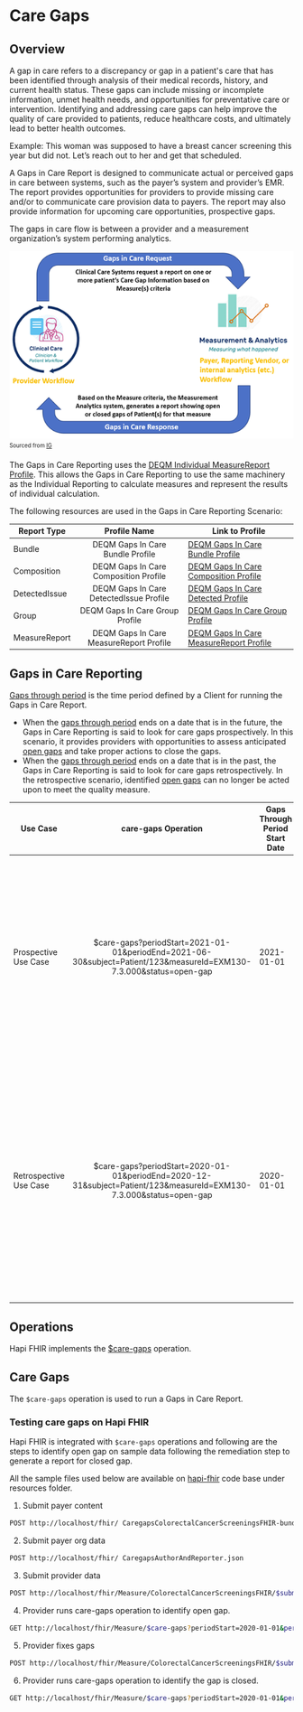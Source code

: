 # Care Gaps

## Overview
A gap in care refers to a discrepancy or gap in a patient's care that has been identified through analysis of their medical records, history, and current health status.
These gaps can include missing or incomplete information, unmet health needs, and opportunities for preventative care or intervention. Identifying and addressing care gaps can help improve the quality of care provided to patients, reduce healthcare costs, and ultimately lead to better health outcomes.

Example: This woman was supposed to have a breast cancer screening this year but did not. Let’s reach out to her and get that scheduled.

A Gaps in Care Report is designed to communicate actual or perceived gaps in care between systems, such as the payer’s system and provider’s EMR. The report provides opportunities for providers to provide missing care and/or to communicate care provision data to payers. The report may also provide information for upcoming care opportunities, prospective gaps.

The gaps in care flow is between a provider and a measurement organization’s system performing analytics.

![caregapsflow.png](caregapsflow.png)<sub><sup>Sourced from [IG](http://hl7.org/fhir/us/davinci-deqm/2023Jan/gaps-in-care-reporting.html)</sup></sub>

The Gaps in Care Reporting uses the [DEQM Individual MeasureReport Profile](http://hl7.org/fhir/us/davinci-deqm/2023Jan/StructureDefinition-indv-measurereport-deqm.html). This allows the Gaps in Care Reporting to use the same machinery as the Individual Reporting to calculate measures and represent the results of individual calculation.

The following resources are used in the Gaps in Care Reporting Scenario:

| Report Type   |              Profile Name               | Link to Profile                                                                                                                   |
|---------------|:---------------------------------------:|-----------------------------------------------------------------------------------------------------------------------------------|
| Bundle        |    DEQM Gaps In Care Bundle Profile     | [DEQM Gaps In Care Bundle Profile](http://hl7.org/fhir/us/davinci-deqm/2023Jan/StructureDefinition-gaps-bundle-deqm.html)           |
| Composition   |  DEQM Gaps In Care Composition Profile  | [DEQM Gaps In Care Composition Profile](http://hl7.org/fhir/us/davinci-deqm/2023Jan/StructureDefinition-gaps-composition-deqm.html) |
| DetectedIssue | DEQM Gaps In Care DetectedIssue Profile | [DEQM Gaps In Care Detected Profile](http://hl7.org/fhir/us/davinci-deqm/2023Jan/StructureDefinition-gaps-detectedissue-deqm.html)  |
| Group         |     DEQM Gaps In Care Group Profile     | [DEQM Gaps In Care Group Profile](http://hl7.org/fhir/us/davinci-deqm/2023Jan/StructureDefinition-gaps-group-deqm.html)            |
| MeasureReport | DEQM Gaps In Care MeasureReport Profile | [DEQM Gaps In Care MeasureReport Profile](http://hl7.org/fhir/us/davinci-deqm/2023Jan/StructureDefinition-indv-measurereport-deqm.html)      |

## Gaps in Care Reporting
[Gaps through period](http://hl7.org/fhir/us/davinci-deqm/2023Jan/index.html#glossary) is the time period defined by a Client for running the Gaps in Care Report. 
* When the [gaps through period](http://hl7.org/fhir/us/davinci-deqm/2023Jan/index.html#glossary) ends on a date that is in the future, the Gaps in Care Reporting is said to look for care gaps prospectively. In this scenario, it provides providers with opportunities to assess anticipated [open gaps](http://build.fhir.org/ig/HL7/davinci-deqm/index.html#glossary) and take proper actions to close the gaps.
* When the [gaps through period](http://hl7.org/fhir/us/davinci-deqm/2023Jan/index.html#glossary) ends on a date that is in the past, the Gaps in Care Reporting is said to look for care gaps retrospectively. In the retrospective scenario, identified [open gaps](http://build.fhir.org/ig/HL7/davinci-deqm/index.html#glossary) can no longer be acted upon to meet the quality measure.

| Use Case      |              care-gaps Operation               | Gaps Through Period Start Date                                                                                                        | Gaps Through Period End Date | Report Calculated Date | Colorectal Cancer Screening - Colonoscopy Date | Gaps in Care Report                                                                                                                                                                                                                                                                                           |
|---------------|:---------------------------------------:|---------------------------------------------------------------------------------------------------------------------------------------|------------------------------|------------------------|------------------------------------------------|---------------------------------------------------------------------------------------------------------------------------------------------------------------------------------------------------------------------------------------------------------------------------------------------------------------|
| Prospective Use Case | $care-gaps?periodStart=2021-01-01&periodEnd=2021-06-30&subject=Patient/123&measureId=EXM130-7.3.000&status=open-gap | 2021-01-01  | 2021-06-30 | 2021-04-01 | Example: patient had colonoscopy on 2011-05-03 | Returns gaps through 2021-06-30. The Gaps in Care Report indicates the patient has an [open gaps](http://build.fhir.org/ig/HL7/davinci-deqm/index.html#glossary) for the colorectal cancer screening measure. By 2021-06-30, the colonoscopy would be over 10 years.                                          |
| Retrospective Use Case | $care-gaps?periodStart=2020-01-01&periodEnd=2020-12-31&subject=Patient/123&measureId=EXM130-7.3.000&status=open-gap | 2020-01-01| 2020-12-31 | 2021-04-01 | Example: patient had colonoscopy on 2011-05-03 | Returns gaps through 2020-12-31. The Gaps in Care Report indicates the patient has a [closed gaps](http://build.fhir.org/ig/HL7/davinci-deqm/index.html#glossary) for the colorectal cancer screening measure. Since on 2020-12-31, the procedure would have occurred within the specified 10-year timeframe. |

## Operations
Hapi FHIR implements the [$care-gaps](http://hl7.org/fhir/us/davinci-deqm/2023Jan/OperationDefinition-care-gaps.html) operation.

## Care Gaps
The `$care-gaps` operation is used to run a Gaps in Care Report.

### Testing care gaps on Hapi FHIR
Hapi FHIR is integrated with `$care-gaps` operations and following are the steps to identify open gap on sample data following the remediation step to generate a report for closed gap.

All the sample files used below are available on [hapi-fhir](https://github.com/hapifhir/hapi-fhir/tree/master/hapi-fhir-storage-cr/src/test/resources) code base under resources folder.

1. Submit payer content
```bash
POST http://localhost/fhir/ CaregapsColorectalCancerScreeningsFHIR-bundle.json
```
2. Submit payer org data
```bash
POST http://localhost/fhir/ CaregapsAuthorAndReporter.json
```
3. Submit provider data
```bash 
POST http://localhost/fhir/Measure/ColorectalCancerScreeningsFHIR/$submit-data CaregapsPatientData.json
```
4. Provider runs care-gaps operation to identify open gap.
```bash
GET http://localhost/fhir/Measure/$care-gaps?periodStart=2020-01-01&periodEnd=2020-12-31&status=open-gap&status=closed-gap&subject=Patient/end-to-end-EXM130&measureId=ColorectalCancerScreeningsFHIR
```
5. Provider fixes gaps
```bash
POST http://localhost/fhir/Measure/ColorectalCancerScreeningsFHIR/$submit-data CaregapsSubmitDataCloseGap.json
```
6. Provider runs care-gaps operation to identify the gap is closed.
```bash
GET http://localhost/fhir/Measure/$care-gaps?periodStart=2020-01-01&periodEnd=2020-12-31&status=open-gap&status=closed-gap&subject=Patient/end-to-end-EXM130&measureId=ColorectalCancerScreeningsFHIR
```

